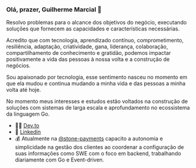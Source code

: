 ### Olá, prazer, Guilherme Marcial 🤘

Resolvo problemas para o alcance dos objetivos do negócio, executando soluções que fornecem as capacidades e características necessárias.

Acredito que com tecnologia, aprendizado contínuo, comprometimento, resiliência, adaptação, criatividade, gana, liderança, colaboração, compartilhamento de conhecimento e gratidão, podemos impactar positivamente a vida das pessoas à nossa volta e a construção de negócios.

Sou apaixonado por tecnologia, esse sentimento nasceu no momento em que ela mudou e continua mudando a minha vida e das pessoas a minha volta até hoje.

No momento meus interesses e estudos estão voltados na construção de soluções com sistemas de larga escala e aprofundamento no ecossistema da linguagem Go.

* 👨‍💻 [Dev.to](https://dev.to/gmarcial/)
* 🤝 [Linkedin](https://www.linkedin.com/in/guilherme-felipe-ferreira-marcial-0048a9125)
* 💰 Atualmente na [@stone-payments](https://github.com/stone-payments) capacito a autonomia e simplicidade na gestão dos clientes ao coordenar a configuração de suas informações como SWE com o foco em backend, trabalhando diariamente com Go e Event-driven.
